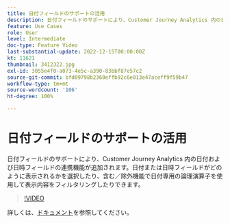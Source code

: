 ```yaml
---
title: 日付フィールドのサポートの活用
description: 日付フィールドのサポートにより、Customer Journey Analytics 内の日付および日時フィールドの連携機能が追加されます。日付または日時フィールドがどのように表示されるかを選択したり、含む／除外機能で日付専用の論理演算子を使用して表示内容をフィルタリングしたりできます。
feature: Use Cases
role: User
level: Intermediate
doc-type: Feature Video
last-substantial-update: 2022-12-15T00:00:00Z
kt: 11621
thumbnail: 3412322.jpg
exl-id: 3055e4f0-a073-4e5c-a390-83bbf87e57c2
source-git-commit: bfd09798b2360effb92c6e013e47aceff9f59b47
workflow-type: tm+mt
source-wordcount: '106'
ht-degree: 100%

---
```


# 日付フィールドのサポートの活用

日付フィールドのサポートにより、Customer Journey Analytics 内の日付および日時フィールドの連携機能が追加されます。日付または日時フィールドがどのように表示されるかを選択したり、含む／除外機能で日付専用の論理演算子を使用して表示内容をフィルタリングしたりできます。

>[!VIDEO](https://video.tv.adobe.com/v/3416829/?quality=12&learn=on&captions=jpn)

詳しくは、[ドキュメント](https://experienceleague.adobe.com/docs/analytics-platform/using/cja-usecases/data-views/data-views-usecases.html?lang=ja#date)を参照してください。
